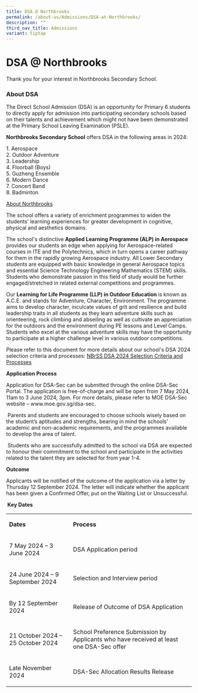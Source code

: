 ```yaml
---
title: DSA @ Northbrooks
permalink: /about-us/Admissions/DSA-at-Northbrooks/
description: ""
third_nav_title: Admissions
variant: tiptap
---
```

<h1>DSA @ Northbrooks</h1>
<p>Thank you for your interest in Northbrooks Secondary School.</p>
<h3>About DSA</h3>
<p>The Direct School Admission (DSA) is an opportunity for Primary 6 students
to directly apply for admission into participating secondary schools based
on their talents and achievement which might not have been demonstrated
at the Primary School Leaving Examination (PSLE).&nbsp;</p>
<p><strong>Northbrooks Secondary School</strong>&nbsp;offers DSA in the following
areas in 2024:
<br>
</p>
<p>1. Aerospace
<br>2. Outdoor Adventure
<br>3. Leadership
<br>4. Floorball (Boys)
<br>5. Guzheng Ensemble
<br>6. Modern Dance
<br>7. Concert Band
<br>8. Badminton&nbsp;</p>
<p><u>About Northbrooks</u>
</p>
<p>The school offers a variety of enrichment programmes to widen the students'
learning experiences for greater development in cognitive, physical and
aesthetics domains.&nbsp;</p>
<p>The school's distinctive <strong>Applied Learning Programme (ALP) in Aerospace</strong> provides
our students an edge when applying for Aerospace-related courses in ITE
and the Polytechnics, which in turn opens a career pathway for them in
the rapidly growing Aerospace industry. All Lower Secondary students are
equipped with basic knowledge in general Aerospace topics and essential
Science Technology Engineering Mathematics (STEM) skills. Students who
demonstrate passion in this field of study would be further engaged/stretched
in related external competitions and programmes.&nbsp;</p>
<p>Our <strong>Learning for Life Programme (LLP) in Outdoor Education </strong>is
known as A.C.E. and stands for Adventure, Character, Environment. The programme
aims to develop character, inculcate values of grit and resilience and
build leadership traits in all students as they learn adventure skills
such as orienteering, rock climbing and abseiling as well as cultivate
an appreciation for the outdoors and the environment during PE lessons
and Level Camps. Students who excel at the various adventure skills may
have the opportunity to participate at a higher challenge level in various
outdoor competitions.</p>
<p></p>
<p>Please refer to this document for more details about our school's DSA
2024 selection criteria and processes: <a href="/files/Northbrooks_Sec_DSA_2024_Selection_Criteria_and_Process.pdf" rel="noopener noreferrer nofollow" target="_blank">NBrSS DSA 2024 Selection Criteria and Processes</a>
</p>
<p><strong>Application Process</strong>
</p>
<p>Application for DSA-Sec can be submitted through the online DSA-Sec Portal.
The application is free-of-charge and will be open from 7 May 2024, 11am
to 3 June 2024, 3pm. For more details, please refer to MOE DSA-Sec website
– <a rel="noopener noreferrer nofollow" target="_blank">www.moe.gov.sg/dsa-sec</a>.</p>
<p>&nbsp;Parents and students are encouraged to choose schools wisely based
on the student’s aptitudes and strengths, bearing in mind the schools’
academic and non-academic requirements, and the programmes available to
develop the area of talent.</p>
<p>&nbsp;Students who are successfully admitted to the school via DSA are
expected to honour their commitment to the school and participate in the
activities related to the talent they are selected for from year 1-4.</p>
<p><strong>Outcome</strong>
</p>
<p>Applicants will be notified of the outcome of the application via a letter
by Thursday 12 September 2024. The letter will indicate whether the applicant
has been given a Confirmed Offer, put on the Waiting List or Unsuccessful.</p>
<p><strong>&nbsp;Key Dates</strong>
</p>
<table style="minWidth: 50px">
<colgroup>
<col>
<col>
</colgroup>
<tbody>
<tr>
<td rowspan="1" colspan="1">
<p><strong>Dates</strong>
</p>
</td>
<td rowspan="1" colspan="1">
<p><strong>Process</strong>
</p>
</td>
</tr>
<tr>
<td rowspan="1" colspan="1">
<p>7 May 2024 – 3 June 2024</p>
</td>
<td rowspan="1" colspan="1">
<p>DSA Application period</p>
</td>
</tr>
<tr>
<td rowspan="1" colspan="1">
<p>24 June 2024 – 9 September 2024</p>
</td>
<td rowspan="1" colspan="1">
<p>Selection and Interview period</p>
</td>
</tr>
<tr>
<td rowspan="1" colspan="1">
<p>By 12 September 2024</p>
</td>
<td rowspan="1" colspan="1">
<p>Release of Outcome of DSA Application</p>
</td>
</tr>
<tr>
<td rowspan="1" colspan="1">
<p>21 October 2024 – 25 October 2024</p>
</td>
<td rowspan="1" colspan="1">
<p>School Preference Submission by Applicants who have received at least
one DSA-Sec offer</p>
</td>
</tr>
<tr>
<td rowspan="1" colspan="1">
<p>Late November 2024</p>
</td>
<td rowspan="1" colspan="1">
<p>DSA-Sec Allocation Results Release</p>
</td>
</tr>
</tbody>
</table>
<p></p>
<p></p>